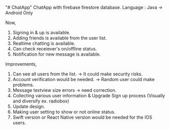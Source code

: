 "# ChatApp" 
ChatApp with firebase firestore database.
Language : Java -> Android Only


Now,
1. Signing in & up is available.
2. Adding friends is available from the user list.
3. Realtime chatting is available.
4. Can check receiever's on/offline status.
5. Notification for new message is available.



Improvements,
1. Can see all users from the list. -> It could make security risks.
2. Account verification would be needed. -> Random user could make problems.
3. Message textview size errors -> need correction.
4. Collecting various user information & Upgrade Sign up process (Visually and diversify ex. radiobox)
5. Update design.
6. Making user setting to show or not online status. 
7. Swift version or React Native version would be needed for the IOS users.
